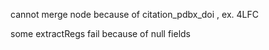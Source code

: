 cannot merge node because of citation_pdbx_doi , ex. 4LFC

some extractRegs fail because of null fields